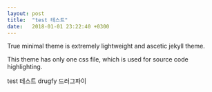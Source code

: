 ```yaml
---
layout: post
title:  "test 테스트"
date:   2018-01-01 23:22:40 +0300
---
```


True minimal theme is extremely lightweight and ascetic jekyll theme.

This theme has only one css file, which is used for source code highlighting. 

test 테스트
drugfy 드러그파이